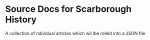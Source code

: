 # Source Docs for Scarborough History

A collection of ndividual articles which wil lbe roleld into a JSON file

